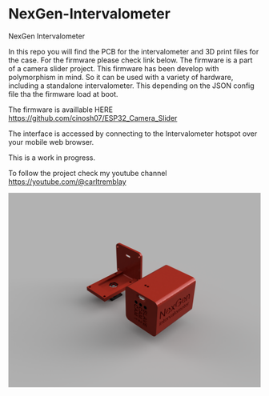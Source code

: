 # NexGen-Intervalometer
NexGen Intervalometer 

In this repo you will find the PCB for the intervalometer and 3D print files for the case. For the firmware please check link below. The firmware is a part of a camera slider project. This firmware has been develop with polymorphism in mind. So it can be used with a variety of hardware, including a standalone intervalometer. This depending on the JSON config file tha the firmware load at boot.

The firmware is availlable HERE https://github.com/cinosh07/ESP32_Camera_Slider


The interface is accessed by connecting to the Intervalometer hotspot over your mobile web browser.


This is a work in progress.

To follow the project check my youtube channel https://youtube.com/@carltremblay

![Home Page](https://github.com/cinosh07/NexGen-Intervalometer/raw/main/images/Intervalometer-V1_2023-Mar-11_04-23-04AM-000_CustomizedView15435444726.png)
